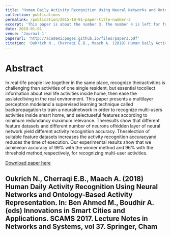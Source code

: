 ```yaml
---
title: "Human Daily Activity Recognition Using Neural Networks and Ontology-Based Activity Representation"
collection: publications
permalink: /publication/2015-10-01-paper-title-number-3
excerpt: 'This paper is about the number 3. The number 4 is left for future work.'
date: 2018-01-01
venue: 'Journal 1'
paperurl: 'http://academicpages.github.io/files/paper3.pdf'
citation: 'Oukrich N., Cherraqi E.B., Maach A. (2018) Human Daily Activity Recognition Using Neural Networks and Ontology-Based Activity Representation. In: Ben Ahmed M., Boudhir A. (eds) Innovations in Smart Cities and Applications. SCAMS 2017. Lecture Notes in Networks and Systems, vol 37. Springer, Cham'
---
```

Abstract
====
In real-life people live together in the same place, recognize theiractivities is challenging than activities of one single resident, but essential tocollect information about real life activities inside home, then ease the assistedliving in the real environment. This paper presents a multilayer perceptron modeland a supervised learning technique called backpropagation to train a neuralnetwork in order to recognize multi-users activities inside smart home, and selectuseful features according to minimum redundancy maximum relevance. Theresults show that different feature datasets and different number of neurons ofhidden layer of neural network yield different activity recognition accuracy. Theselection of suitable feature datasets increases the activity recognition accuracyand reduces the time of execution. Our experimental results show that we achievean accuracy of 99% with the winner method and 96% with the threshold method,respectively, for recognizing multi-user activities. 


[Download paper here](http://academicpages.github.io/files/paper3.pdf)

Oukrich N., Cherraqi E.B., Maach A. (2018) Human Daily Activity Recognition Using Neural Networks and Ontology-Based Activity Representation. In: Ben Ahmed M., Boudhir A. (eds) Innovations in Smart Cities and Applications. SCAMS 2017. Lecture Notes in Networks and Systems, vol 37. Springer, Cham
--------------------------
